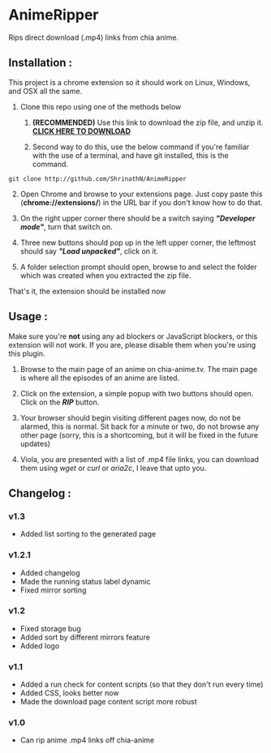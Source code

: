 # AnimeRipper
Rips direct download (.mp4) links from chia anime.


## Installation :

This project is a chrome extension so it should work on Linux, Windows, and OSX all the same.

1. Clone this repo using one of the methods below

	1. **(RECOMMENDED)** Use this link to download the zip file, and unzip it.
  **[CLICK HERE TO DOWNLOAD](https://github.com/ShrinathN/AnimeRipper/archive/master.zip)**

	2. Second way to do this, use the below command if you're familiar with the use of a terminal, and have git installed, this is the command.

```
git clone http://github.com/ShrinathN/AnimeRipper
```

2. Open Chrome and browse to your extensions page. Just copy paste this (**chrome://extensions/**) in the URL bar if you don't know how to do that.

3. On the right upper corner there should be a switch saying _**"Developer mode"**_, turn that switch on.

4. Three new buttons should pop up in the left upper corner, the leftmost should say _**"Load unpacked"**_, click on it.

5. A folder selection prompt should open, browse to and select the folder which was created when you extracted the zip file.

That's it, the extension should be installed now

## Usage :

Make sure you're **not** using any ad blockers or JavaScript blockers, or this extension will not work. If you are, please disable them when you're using this plugin.

1. Browse to the main page of an anime on chia-anime.tv. The main page is where all the episodes of an anime are listed.

2. Click on the extension, a simple popup with two buttons should open. Click on the _**RIP**_ button.

3. Your browser should begin visiting different pages now, do not be alarmed, this is normal. Sit back for a minute or two, do not browse any other page (sorry, this is a shortcoming, but it will be fixed in the future updates)

4. Viola, you are presented with a list of .mp4 file links, you can download them using _wget_ or _curl_ or _aria2c_, I leave that upto you.

## Changelog :

### v1.3

* Added list sorting to the generated page

### v1.2.1

* Added changelog
* Made the running status label dynamic
* Fixed mirror sorting

### v1.2

* Fixed storage bug
* Added sort by different mirrors feature
* Added logo

### v1.1

* Added a run check for content scripts (so that they don't run every time)
* Added CSS, looks better now
* Made the download page content script more robust

### v1.0

* Can rip anime .mp4 links off chia-anime
